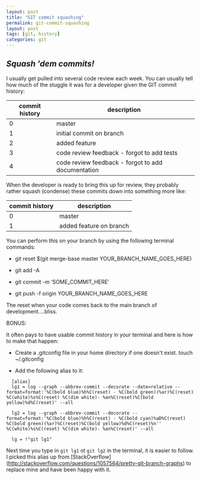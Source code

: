 ```yaml
---
layout: post
title: "GIT commit squashing"
permalink: git-commit-squashing
layout: post
tags: [git, history]
categories: git
---
```

*Squash 'dem commits!*
-----

I usually get pulled into several code review each week.  You can usually tell how much of the stuggle it was for a developer given the GIT commit history:

| commit history | description              							|
|----------------|------------------------------------------------------|
| 0				 | master												|
| 1				 | initial commit on branch 							|
| 2			     | added feature										|
| 3				 | code review feedback - forgot to add tests   	   	|
| 4			     | code review feedback - forgot to add documentation   |

When the developer is ready to bring this up for review, they probably rather squash (condense) these commits down into something more like:

| commit history | description              							|
|----------------|------------------------------------------------------|
| 0				 | master												|
| 1				 | added feature on branch 					      		|

You can perform this on your branch by using the following terminal commands:

  * git reset $(git merge-base master YOUR_BRANCH_NAME_GOES_HERE)

  *  git add -A

  * git commit -m ’SOME_COMMIT_HERE'

  * git push -f origin YOUR_BRANCH_NAME_GOES_HERE

The reset when your code comes back to the main branch of development....bliss.

BONUS:

It often pays to have usable commit history in your terminal and here is how to make that happen:

  * Create a .gitconfig file in your home directory if one doesn't exist.  touch ~/.gitconfig

  * Add the following alias to it:

~~~
  [alias]
  lg1 = log --graph --abbrev-commit --decorate --date=relative --format=format:'%C(bold blue)%h%C(reset) - %C(bold green)(%ar)%C(reset) %C(white)%s%C(reset) %C(dim white)- %an%C(reset)%C(bold yellow)%d%C(reset)' --all

  lg2 = log --graph --abbrev-commit --decorate --format=format:'%C(bold blue)%h%C(reset) - %C(bold cyan)%aD%C(reset) %C(bold green)(%ar)%C(reset)%C(bold yellow)%d%C(reset)%n''          %C(white)%s%C(reset) %C(dim white)- %an%C(reset)' --all

  lg = !"git lg1"
~~~

  Next time you type in `git lg1` ot `git lg2` in the terminal, it is easier to follow.  I picked this alias up from [StackOverflow] (http://stackoverflow.com/questions/1057564/pretty-git-branch-graphs) to replace mine and have been happy with it.

